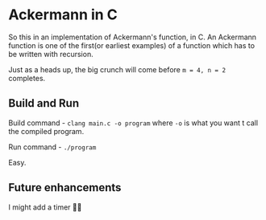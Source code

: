 # Ackermann in C

So this in an implementation of Ackermann's function, in C.
An Ackermann function is one of the first(or earliest examples) of a function which has to be written with recursion. 

Just as a heads up, the big crunch will come before `m = 4, n = 2` completes.

## Build and Run
Build command - `clang main.c -o program` where `-o` is what you want t call the compiled program.

Run command - `./program`

Easy.

## Future enhancements
I might add a timer 🤷‍♂️
